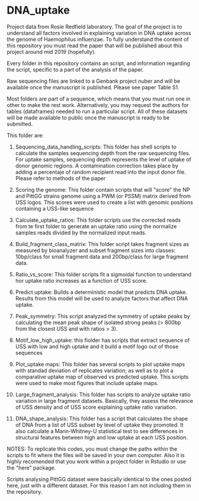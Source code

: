# DNA_uptake
Project data from Rosie Redfield laboratory. The goal of the project is to understand all factors involved in explaining variation in DNA uptake across the genome of Haemophilus influenzae. To fully understand the content of this repository you must read the paper that will be published about this project around mid 2019 (hopefully). 

Every folder in this repository contains an script, and information regarding the script, specific to a part of the analysis of the paper.

Raw sequencing files are linked to a Genbank project nuber and will be available once the manuscript is published. Please see paper Table S1.  

Most folders are part of a sequence, which means that you must run one in other to make the rest work. Alternatively, you may request the authors for tables (dataframes) needed to run a particular script. All of these datasets will be made available to public once the manuscript is ready to be submitted.   

This folder are:

1. Sequencing_data_handling_scripts: This folder has shell scripts to calculate the samples sequencing depth from the raw sequencing files. For uptake samples, sequencing depth represents the level of uptake of donor genomic regions. A contamination correction takes place by adding a percentaje of random recipient read into the input donor file. Please refer to methods of the paper

2. Scoring the genome: This folder contain scripts that will "score" the NP and PittGG strains genome using a PWM (or PSSM) matrix derived from USS logos. This scores were used to create a list with genomic positions containing a USS-like sequence

3. Calculate_uptake_ratios: This folder scripts use the corrected reads from te first folder to generate an uptake ratio using the normalize samples reads divided by the normalized input reads.

4. Build_fragment_class_matrix: This folder script takes fragment sizes as measured by bioanalyzer and subset fragment sizes into classes: 10bp/class for small fragment data and 200bp/class for large fragment data.

5. Ratio_vs_score: This folder scripts fit a sigmoidal function to understand hor uptake ratio increases as a function of USS score.

6. Predict uptake: Builds a deterministic model that predicts DNA uptake. Results from this model  will be used to analyze factors that affect DNA uptake.

7. Peak_symmetry: This script analyzed the symmetry of uptake peaks by calculating the mean peak shape of isolated strong peaks (> 800bp from the closest USS and with ratios > 3).

8. Motif_low_high_uptake: this fiolder has scripts that extract sequence of USS with low and high uptake and it build a motif logo out of those sequences

9. Plot_uptake maps: This folder has several scripts to plot uptake maps with standad deviation of replicates variation; as well as to plot a comparative uptake map of observed vs predicted uptake. This scripts were used to make most figures that include uptake maps.

10. Large_fragment_analysis: This folder has scripts to analyze uptake ratio variation in large fragment datasets. Basically, they assess the relevance of USS density and of USS score explaining uptake ratio variation.

11. DNA_shape_analysis: This folder has a script that calculates the shape of DNA from a list of USS subset by level of uptake they promoted. It also calculate a Mann-Whitney-U statistical test to see differences in structural features between high and low uptake at each USS position. 


NOTES: To replicate this codes, you must change the paths within the scripts to fit where the files will be saved in your own computer. Also it is highly recomended that you work within a project folder in Rstudio or use the "here" package. 

Scripts analysing PittGG dataset were basically identical to the ones posted here, just with a different dataset. For this reason I am not including them in the repository.




